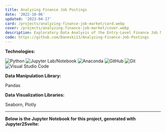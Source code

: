 ```yaml
---
title: Analyzing Finance Job Postings
date: '2022-10-06'
updated: '2023-04-17'
card: /projects/analyzing-finance-job-market/card.webp
cover: /projects/analyzing-finance-job-market/cover.webp
description: Exploratory Data Analysis of the Entry-Level Finance Job Market
code: https://github.com/Daneski13/Analyzing-Finance-Job-Postings
---
```


<script>
    import Anchor from '$lib/components/markdown/Anchor.svelte';
    import EDA from '$lib/components/projects/analyzing-finance-job-market/EDA.svelte';

    const alt_text = ["Bar Chart of the Top 10 Locations", "Chart Showing Top 15 Industries", "Chart Showing the Most In Demand Skills"];
</script>

**Technologies:**

![Python](https://img.shields.io/badge/python-3670A0?style=for-the-badge&logo=python&logoColor=ffdd54)
![Jupyter Lab/Notebook](https://img.shields.io/badge/jupyter-%23FA0F00.svg?style=for-the-badge&logo=jupyter&logoColor=white)
![Anaconda](https://img.shields.io/badge/Anaconda-%2344A833.svg?style=for-the-badge&logo=anaconda&logoColor=white)
![GitHub](https://img.shields.io/badge/github-%23121011.svg?style=for-the-badge&logo=github&logoColor=white)
![Git](https://img.shields.io/badge/git-%23F05033.svg?style=for-the-badge&logo=git&logoColor=white)
![Visual Studio Code](https://img.shields.io/badge/Visual%20Studio%20Code-0078d7.svg?style=for-the-badge&logo=visual-studio-code&logoColor=white)

**Data Manipulation Library:**

Pandas

**Data Visualization Libraries:**

Seaborn, Plotly

---

**Below is the Jupyter Notebook for this project, generated with <Anchor href="https://daneski13.github.io/projects/jupyter2svelte">Jupyter2Svelte</Anchor>:**

<EDA img_path_prefix="/projects/analyzing-finance-job-market/" img_alt_text={alt_text}/>
